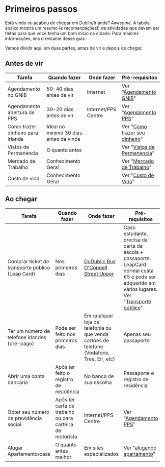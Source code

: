 # Primeiros passos

Está vindo ou acabou de chegar em Dublin/Irlanda? *Awesome*.
A tabela abaixo mostra um resumo (e recomendações!) de atividades que devem ser feitas para que você tenha um bom início na cidade. Para maiores informações, leia o restante desse guia.

Vamos dividir aqui em duas partes, antes de vir e depois de chegar.

## Antes de vir

| Tarefa  | Quando fazer | Onde fazer | Pré-requisitos |
| ------------- | ------------- |------------- | ------------- |
| Agendamento no GNIB | 50-40 dias antes de vir | Internet | Ver "[Agendamento GNIB](/pages/agendamento_gnib.md)" | 
| Agendamento abertura de PPS | 30-20 dias antes de vir | Internet/PPS Centre | Ver "[Agendamento PPS](/pages/agendamento_pps.md)" | 
| Como trazer dinheiro para Irlanda | Ideal no minimo 30 dias antes da vinda |  | Ver "[Como trazer seu dinheiro](/pages/como_trazer_seu_dinheiro.md)" | 
| Vistos de Permanencia | O quanto antes |  | Ver "[Vistos de Permanencia](/pages/vistos_de_permanencia.md)" | 
| Mercado de Trabalho | Conhecimento Geral |  | Ver "[Mercado de Trabalho](/pages/mercado_de_trabalho.md)" | 
| Custo de vida | Conhecimento Geral |  | Ver "[Custo de Vida](/pages/custo_de_vida.md)" | 

## Ao chegar

| Tarefa  | Quando fazer | Onde fazer | Pré-requisitos |
| ------------- | ------------- |------------- | ------------- |
| Comprar ticket de transporte público (Leap Card)  | Nos primeiros dias | [DoDublin Bus O'Connell Street Upper](https://www.google.com/maps/place/DoDublin+Bus+Tours/@53.3495759,-6.2613267,18.32z/data=!4m5!3m4!1s0x0:0xa2a3c4d84c6a4ba0!8m2!3d53.3504625!4d-6.2610289) | Caso estudante, precisa da carta da escola + passaporte. LeapCard normal custa €5 e pode ser adquerido em vários lugares. Ver "[Transporte público](/pages/transporte-publico.md)"
| Ter um número de telefone irlandes (pré-pago)  | Pode ser feito nos primeiros dias  | Em qualquer loja de telefonia ou que venda cartões de telefone (Vodafone, Tree, Eir, etc) | Apenas seu passaporte
| Abrir uma conta bancária  | Após ter feito o registro de residência  | No banco de sua escolha  | Passaporte e registro de residência
| Obter seu número de previdência social  | Após ter carta de trabalho ou para carteira de motorista | Internet/PPS Centre | Ver "[Agendamento PPS](/pages/agendamento_pps.md)"
| Alugar Apartamento/casa | O quanto antes melhor | Em sites especializados | Ver "[alugando apartamento](/pages/alugando-apartamento.md)"